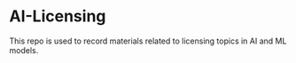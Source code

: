 # AI-Licensing

This repo is used to record materials related to licensing topics in AI and ML models.